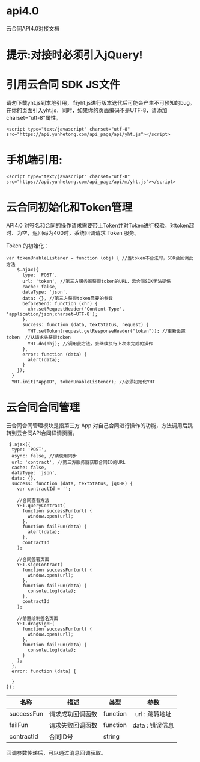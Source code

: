# api4.0
云合同API4.0对接文档

# 提示:对接时必须引入jQuery!
# 引用云合同 SDK JS文件

请勿下载yht.js到本地引用，当yht.js进行版本迭代后可能会产生不可预知的bug。
在你的页面引入yht.js，同时，如果你的页面编码不是UTF-8，请添加charset="utf-8"属性。

``` <script type="text/javascript" charset="utf-8" src="https://api.yunhetong.com/api_page/api/yht.js"></script> ```

# 手机端引用:

``` <script type="text/javascript" charset="utf-8" src="https://api.yunhetong.com/api_page/api/m/yht.js"></script> ```

# 云合同初始化和Token管理

API4.0 对签名和合同的操作请求需要带上Token并对Token进行校验，对token超时、为空，返回码为400时，系统回调请求 Token 服务。

Token 的初始化：

```
var tokenUnableListener = function (obj) { //当token不合法时，SDK会回调此方法
    $.ajax({
      type: 'POST',
      url: 'token', //第三方服务器获取token的URL，云合同SDK无法提供
      cache: false,
      dataType: 'json',
      data: {}, //第三方获取token需要的参数
      beforeSend: function (xhr) {
        xhr.setRequestHeader('Content-Type', 'application/json;charset=UTF-8');
      },
      success: function (data, textStatus, request) {
        YHT.setToken(request.getResponseHeader("token")); //重新设置token  //从请求头获取token
        YHT.do(obj); //调用此方法，会继续执行上次未完成的操作
      },
      error: function (data) {
        alert(data);
      }
    });
  }
  YHT.init("AppID", tokenUnableListener); //必须初始化YHT
  ```
  
  # 云合同合同管理
  云合同合同管理模块是指第三方 App 对自己合同进行操作的功能，方法调用后跳转到云合同API合同详情页面。
  
  ```
   $.ajax({
    type: 'POST',
    async: false, //请使用同步
    url: 'contract', //第三方服务器获取合同ID的URL
    cache: false,
    dataType: 'json',
    data: {},
    success: function (data, textStatus, jqXHR) {
      var contractId = '';
      
      //合同查看方法
      YHT.queryContract(   
        function successFun(url) {
          window.open(url);
        },
        function failFun(data) {
          alert(data);
        },
        contractId
      );
      
      //合同签署页面
      YHT.signContract(
        function successFun(url) {
          window.open(url);
        },
        function failFun(data) {
          console.log(data);
        },
        contractId
      );
      
      //前置绘制签名页面
      YHT.dragSignF(
        function successFun(url) {
          window.open(url);
        },
        function failFun(data) {
          console.log(data);
        }
      );
    },
    error: function (data) {

    }
  });
  ```
  | 名称         |描述   			  |  类型     |参数             |
  | ------------ | --------------  | --------- |:---------------:
  | successFun   | 请求成功回调函数  | function | url : 跳转地址  |
  | failFun      | 请求失败回调函数  | function | data : 错误信息 |
  | contractId   | 合同ID号         | string   |                |
  
  回调参数传递后，可以通过消息回调获取。
  
